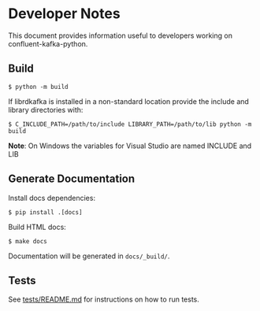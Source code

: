 # Developer Notes

This document provides information useful to developers working on confluent-kafka-python.


## Build

    $ python -m build

If librdkafka is installed in a non-standard location provide the include and library directories with:

    $ C_INCLUDE_PATH=/path/to/include LIBRARY_PATH=/path/to/lib python -m build

**Note**: On Windows the variables for Visual Studio are named INCLUDE and LIB 

## Generate Documentation

Install docs dependencies:

    $ pip install .[docs]

Build HTML docs:

    $ make docs

Documentation will be generated in `docs/_build/`.


## Tests


See [tests/README.md](tests/README.md) for instructions on how to run tests.

